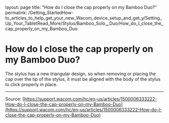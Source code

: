 layout: page
title: "How do I close the cap properly on my Bamboo Duo?"
permalink: /Getting_StartedHow-to_articles_to_help_get_your_new_Wacom_device_setup_and_get_y/Setting_Up_Your_TabletRead_More/Stylus/Bamboo_Solo__Duo/How_do_I_close_the_cap_properly_on_my_Bamboo_Duo

# How do I close the cap properly on my Bamboo Duo?

The stylus has a new triangular design, so when removing or placing the cap over the tip of the stylus, it must be aligned with the body of the stylus to click properly in place.

---
Source: [https://support.wacom.com/hc/en-us/articles/1500006333222-How-do-I-close-the-cap-properly-on-my-Bamboo-Duo](https://support.wacom.com/hc/en-us/articles/1500006333222-How-do-I-close-the-cap-properly-on-my-Bamboo-Duo)
